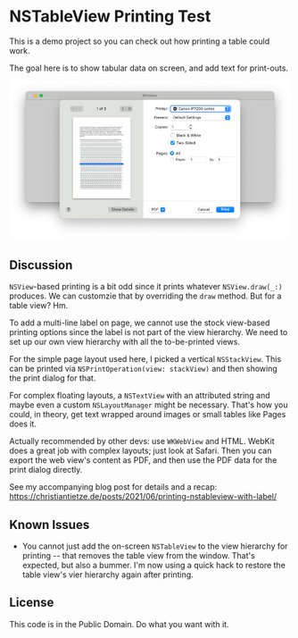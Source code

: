 # NSTableView Printing Test

This is a demo project so you can check out how printing a table could work. 

The goal here is to show tabular data on screen, and add text for print-outs.

![Screenshot of the print dialog](assets/screenshot.png)

## Discussion

`NSView`-based printing is a bit odd since it prints whatever `NSView.draw(_:)` produces. We can customzie that by overriding the `draw` method. But for a table view? Hm.

To add a multi-line label on page, we cannot use the stock view-based printing options since the label is not part of the view hierarchy. We need to set up our own view hierarchy with all the to-be-printed views.

For the simple page layout used here, I picked a vertical `NSStackView`. This can be printed via `NSPrintOperation(view: stackView)` and then showing the print dialog for that. 

For complex floating layouts, a `NSTextView` with an attributed string and maybe even a custom `NSLayoutManager` might be necessary. That's how you could, in theory, get text wrapped around images or small tables like Pages does it. 

Actually recommended by other devs: use `WKWebView` and HTML. WebKit does a great job with complex layouts; just look at Safari. Then you can export the web view's content as PDF, and then use the PDF data for the print dialog directly. 

See my accompanying blog post for details and a recap:  
<https://christiantietze.de/posts/2021/06/printing-nstableview-with-label/>

## Known Issues

- You cannot just add the on-screen `NSTableView` to the view hierarchy for printing -- that removes the table view from the window. That's expected, but also a bummer. I'm now using a quick hack to restore the table view's vier hierarchy again after printing.

## License

This code is in the Public Domain. Do what you want with it.
